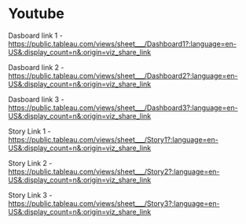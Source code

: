 # Youtube

Dasboard link 1 - https://public.tableau.com/views/sheet___/Dashboard1?:language=en-US&:display_count=n&:origin=viz_share_link

Dasboard link 2 - https://public.tableau.com/views/sheet___/Dashboard2?:language=en-US&:display_count=n&:origin=viz_share_link

Dasboard link 3 - https://public.tableau.com/views/sheet___/Dashboard3?:language=en-US&:display_count=n&:origin=viz_share_link

Story Link 1 - https://public.tableau.com/views/sheet___/Story1?:language=en-US&:display_count=n&:origin=viz_share_link

Story Link 2 - https://public.tableau.com/views/sheet___/Story2?:language=en-US&:display_count=n&:origin=viz_share_link

Story Link 3 - https://public.tableau.com/views/sheet___/Story3?:language=en-US&:display_count=n&:origin=viz_share_link
